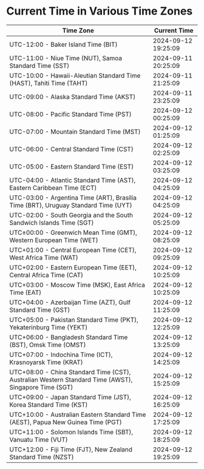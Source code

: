 # Current Time in Various Time Zones

| Time Zone | Current Time |
|-----------|--------------|
| UTC-12:00 - Baker Island Time (BIT) | 2024-09-12 19:25:09 |
| UTC-11:00 - Niue Time (NUT), Samoa Standard Time (SST) | 2024-09-11 20:25:09 |
| UTC-10:00 - Hawaii-Aleutian Standard Time (HAST), Tahiti Time (TAHT) | 2024-09-11 21:25:09 |
| UTC-09:00 - Alaska Standard Time (AKST) | 2024-09-11 23:25:09 |
| UTC-08:00 - Pacific Standard Time (PST) | 2024-09-12 00:25:09 |
| UTC-07:00 - Mountain Standard Time (MST) | 2024-09-12 01:25:09 |
| UTC-06:00 - Central Standard Time (CST) | 2024-09-12 02:25:09 |
| UTC-05:00 - Eastern Standard Time (EST) | 2024-09-12 03:25:09 |
| UTC-04:00 - Atlantic Standard Time (AST), Eastern Caribbean Time (ECT) | 2024-09-12 04:25:09 |
| UTC-03:00 - Argentina Time (ART), Brasília Time (BRT), Uruguay Standard Time (UYT) | 2024-09-12 04:25:09 |
| UTC-02:00 - South Georgia and the South Sandwich Islands Time (SGT) | 2024-09-12 05:25:09 |
| UTC±00:00 - Greenwich Mean Time (GMT), Western European Time (WET) | 2024-09-12 08:25:09 |
| UTC+01:00 - Central European Time (CET), West Africa Time (WAT) | 2024-09-12 09:25:09 |
| UTC+02:00 - Eastern European Time (EET), Central Africa Time (CAT) | 2024-09-12 10:25:09 |
| UTC+03:00 - Moscow Time (MSK), East Africa Time (EAT) | 2024-09-12 10:25:09 |
| UTC+04:00 - Azerbaijan Time (AZT), Gulf Standard Time (GST) | 2024-09-12 11:25:09 |
| UTC+05:00 - Pakistan Standard Time (PKT), Yekaterinburg Time (YEKT) | 2024-09-12 12:25:09 |
| UTC+06:00 - Bangladesh Standard Time (BST), Omsk Time (OMST) | 2024-09-12 13:25:09 |
| UTC+07:00 - Indochina Time (ICT), Krasnoyarsk Time (KRAT) | 2024-09-12 14:25:09 |
| UTC+08:00 - China Standard Time (CST), Australian Western Standard Time (AWST), Singapore Time (SGT) | 2024-09-12 15:25:09 |
| UTC+09:00 - Japan Standard Time (JST), Korea Standard Time (KST) | 2024-09-12 16:25:09 |
| UTC+10:00 - Australian Eastern Standard Time (AEST), Papua New Guinea Time (PGT) | 2024-09-12 17:25:09 |
| UTC+11:00 - Solomon Islands Time (SBT), Vanuatu Time (VUT) | 2024-09-12 18:25:09 |
| UTC+12:00 - Fiji Time (FJT), New Zealand Standard Time (NZST) | 2024-09-12 19:25:09 |
